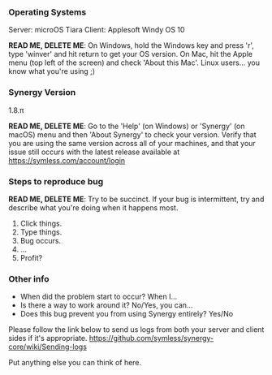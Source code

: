 ### Operating Systems ###

Server: microOS Tiara
Client: Applesoft Windy OS 10

**READ ME, DELETE ME**: On Windows, hold the Windows key and press 'r', type 'winver' and hit return to get your OS version. On Mac, hit the Apple menu (top left of the screen) and check 'About this Mac'. Linux users... you know what you're using ;)

### Synergy Version ###

1.8.π

**READ ME, DELETE ME**: Go to the 'Help' (on Windows) or 'Synergy' (on macOS) menu and then 'About Synergy' to check your version. Verify that you are using the same version across all of your machines, and that your issue still occurs with the latest release available at https://symless.com/account/login

### Steps to reproduce bug ###

**READ ME, DELETE ME**: Try to be succinct. If your bug is intermittent, try and describe what you're doing when it happens most.

1. Click things.
2. Type things.
3. Bug occurs.
4. ... 
5. Profit?

### Other info ###

* When did the problem start to occur? When I...
* Is there a way to work around it? No/Yes, you can...
* Does this bug prevent you from using Synergy entirely? Yes/No

Please follow the link below to send us logs from both your server and client sides if it's appropriate. https://github.com/symless/synergy-core/wiki/Sending-logs

Put anything else you can think of here.
